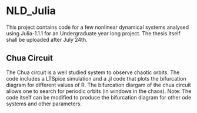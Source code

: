 # NLD_Julia
This project contains code for a few nonlinear dynamical systems analysed using Julia-1.1.1 for an Undergraduate year long project. The thesis itself shall be uploaded after July 24th.

## Chua Circuit
The Chua circuit is a well studied system to observe chaotic orbits. The code includes a LTSpice simulation and a .jl code that plots the bifurcation diagram for different values of R. The bifurcation diargam of the chua circuit allows one to search for periodic orbits (in windows in the chaos). 
Note: The code itself can be modified to produce the bifurcation diagram for other ode systems and other parameters.
